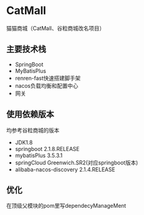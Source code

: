# CatMall

猫猫商城（CatMall、谷粒商城改名项目）

## 主要技术栈

- SpringBoot
- MyBatisPlus
- renren-fast快速搭建脚手架
- nacos负载均衡和配置中心
- 网关

## 使用依赖版本

均参考谷粒商城的版本


 - JDK1.8
 - springboot 2.1.8.RELEASE
 - mybatisPlus 3.5.3.1
 - springCloud Greenwich.SR2(对应springboot版本)
 - alibaba-nacos-discovery 2.1.4.RELEASE

## 优化

在顶级父模块的pom里写dependecyManageMent


